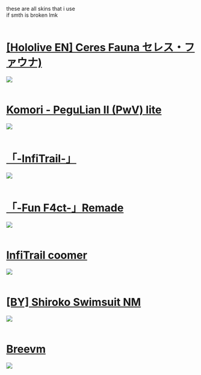 these are all skins that i use <br>
if smth is broken lmk
<br>
<br>
# [[Hololive EN] Ceres Fauna セレス・ファウナ)](https://infitrail.s-ul.eu/sXzZwNIK)
![](https://github.com/InfiTrail/skins/assets/137624518/d92984cb-5186-4e0f-bd49-86490a2abd4d)
<br>
<br>
# [Komori - PeguLian II (PwV) lite](https://infitrail.s-ul.eu/uy4DyoNl)
![](https://github.com/InfiTrail/skins/assets/137624518/b79a50f2-ecfe-4a2b-9303-cd1ce18d5977)
<br>
<br>
# [「-InfiTrail-」](https://infitrail.s-ul.eu/pnwfVEdv)
![](https://github.com/InfiTrail/skins/assets/137624518/07faef1f-be6f-46ec-a6d6-f254b3352e39)
<br>
<br>
# [「-Fun F4ct-」Remade](https://infitrail.s-ul.eu/smMHCaCZ)
![](https://github.com/InfiTrail/skins/assets/137624518/3464bf7e-ddef-4f0d-be90-d28a42f2128c)
<br>
<br>
# [InfiTrail coomer](https://infitrail.s-ul.eu/SEuOBsao)
![](https://github.com/InfiTrail/skins/assets/137624518/6d2acad8-64dd-4c4d-bfc5-6529ea2e50a2)
<br>
<br>
# [[BY] Shiroko Swimsuit NM](https://infitrail.s-ul.eu/UuA0h26H)
![](https://github.com/InfiTrail/skins/assets/137624518/3c0ecf7b-91a8-473a-81c7-39a107a162c9)
<br>
<br>
# [Breevm](https://infitrail.s-ul.eu/gtc5GMMT)
![](https://github.com/InfiTrail/skins/assets/137624518/733a5197-e82b-466d-9a8b-c27f8c74fd91)
<br>
